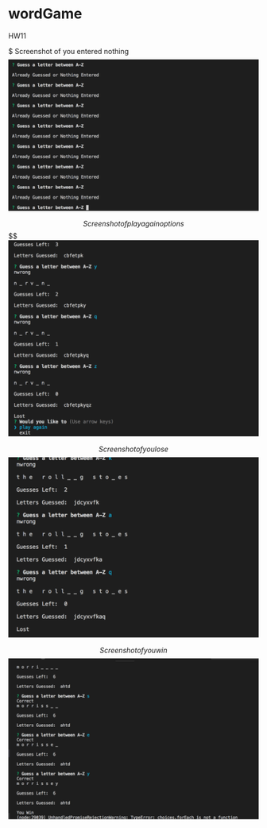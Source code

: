# wordGame
HW11






$$$$$ Screenshot of you entered nothing $$$$$$$$
![Screenshot](./images/Nothing.png)



$$$$$$ Screenshot of play again options $$$$$$$$
![Screenshot](./images/options.png)



$$$$$$ Screenshot of you lose $$$$$$$$$$
![Screenshot](./images/lose.png)



$$$$$$ Screenshot of you win $$$$$$
![Screenshot](./images/win.png)